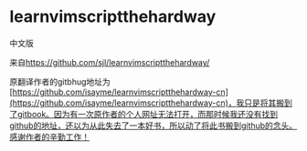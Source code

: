 # learnvimscriptthehardway

中文版

来自<https://github.com/sjl/learnvimscriptthehardway/>

原翻译作者的gitbhug地址为[https://github.com/isayme/learnvimscriptthehardway-cn](https://github.com/isayme/learnvimscriptthehardway-cn)，我只是将其搬到了gitbook。因为有一次原作者的个人网址无法打开，而那时候我还没有找到github的地址，还以为从此失去了一本好书，所以动了将此书搬到github的念头。感谢作者的辛勤工作！
